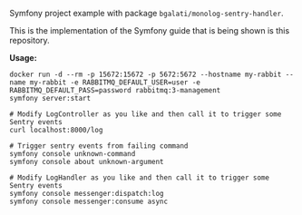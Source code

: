 Symfony project example with package `bgalati/monolog-sentry-handler`.

This is the implementation of the Symfony guide that is being shown is this repository.

**Usage:**

```shell
docker run -d --rm -p 15672:15672 -p 5672:5672 --hostname my-rabbit --name my-rabbit -e RABBITMQ_DEFAULT_USER=user -e RABBITMQ_DEFAULT_PASS=password rabbitmq:3-management
symfony server:start

# Modify LogController as you like and then call it to trigger some Sentry events
curl localhost:8000/log

# Trigger sentry events from failing command
symfony console unknown-command
symfony console about unknown-argument

# Modify LogHandler as you like and then call it to trigger some Sentry events
symfony console messenger:dispatch:log
symfony console messenger:consume async
```
